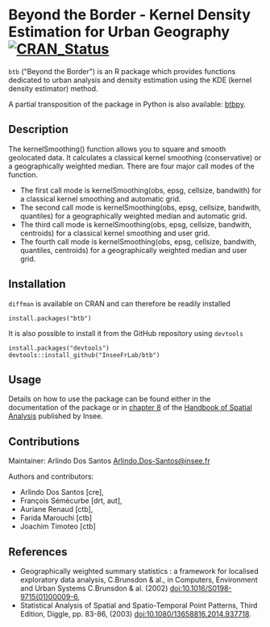 # Beyond the Border - Kernel Density Estimation for Urban Geography [![CRAN_Status](http://www.r-pkg.org/badges/version/btb)](https://cran.r-project.org/package=btb)

`btb` ("Beyond the Border") is an R package which provides functions dedicated to urban analysis 
and density estimation using the KDE (kernel density estimator) method. 

A partial transposition of the package in Python is also available: [btbpy](https://github.com/InseeFrLab/btbpy).

## Description

 The kernelSmoothing() function allows you to square and smooth geolocated data. It calculates a classical kernel smoothing (conservative) or a geographically weighted median. There are four major call modes of the function. 

- The first call mode is kernelSmoothing(obs, epsg, cellsize, bandwith) for a classical kernel smoothing and automatic grid.
- The second call mode is kernelSmoothing(obs, epsg, cellsize, bandwith, quantiles) for a geographically weighted median and automatic grid.
- The third call mode is kernelSmoothing(obs, epsg, cellsize, bandwith, centroids) for a classical kernel smoothing and user grid.
- The fourth call mode is kernelSmoothing(obs, epsg, cellsize, bandwith, quantiles, centroids) for a geographically weighted median and user grid.

## Installation

`diffman` is available on CRAN and can therefore be readily installed
```
install.packages("btb")
```

It is also possible to install it from the GitHub repository using `devtools`
```
install.packages("devtools")
devtools::install_github("InseeFrLab/btb")
```

## Usage 

Details on how to use the package can be found either in the documentation of the package or in [chapter 8](https://www.insee.fr/en/statistiques/fichier/3635545/imet131-l-chapitre-8.pdf) of the [Handbook of Spatial Analysis](https://www.insee.fr/en/information/3635545) published by Insee.

## Contributions

Maintainer: Arlindo Dos Santos <Arlindo.Dos-Santos@insee.fr>

Authors and contributors:
- Arlindo Dos Santos [cre],
- François Sémécurbe [drt, aut],
- Auriane Renaud [ctb],
- Farida Marouchi [ctb]
- Joachim Timoteo [ctb]

## References

- Geographically weighted summary statistics : a framework for localised exploratory data analysis, C.Brunsdon & al., in Computers, Environment and Urban Systems C.Brunsdon & al. (2002) <doi:10.1016/S0198-9715(01)00009-6>, 
- Statistical Analysis of Spatial and Spatio-Temporal Point Patterns, Third Edition, Diggle, pp. 83-86, (2003) <doi:10.1080/13658816.2014.937718>.
